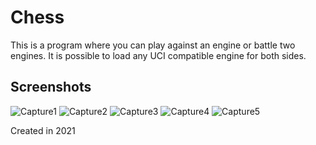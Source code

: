 # Chess
This is a program where you can play against an engine or battle two engines. It is possible to load any UCI compatible engine for both sides.

## Screenshots
![Capture1](https://github.com/user-attachments/assets/f606c852-21fe-4295-ae17-d387b4fe76a7)
![Capture2](https://github.com/user-attachments/assets/7886416a-1697-4243-933d-a65740bc60b9)
![Capture3](https://github.com/user-attachments/assets/1b84429c-959f-47a0-9e23-2e889ff4971b)
![Capture4](https://github.com/user-attachments/assets/dcf5f13f-980a-4f59-a2d4-2662365b721c)
![Capture5](https://github.com/user-attachments/assets/fa9b226a-0222-4690-888d-abcf8ac13bb9)

Created in 2021
